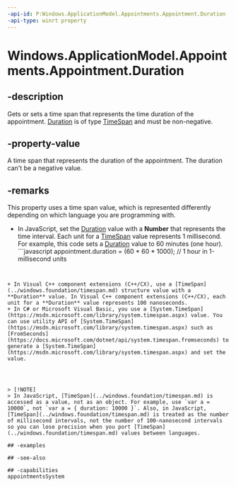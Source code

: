```yaml
---
-api-id: P:Windows.ApplicationModel.Appointments.Appointment.Duration
-api-type: winrt property
---
```


<!-- Property syntax
public Windows.Foundation.TimeSpan Duration { get;  set; }
-->

# Windows.ApplicationModel.Appointments.Appointment.Duration

## -description
Gets or sets a time span that represents the time duration of the appointment. [Duration](appointment_duration.md) is of type [TimeSpan](../windows.foundation/timespan.md) and must be non-negative.

## -property-value
A time span that represents the duration of the appointment. The duration can't be a negative value.

## -remarks
This property uses a time span value, which is represented differently depending on which language you are programming with.
+ In JavaScript, set the [Duration](appointment_duration.md) value with a **Number** that represents the time interval. Each unit for a [TimeSpan](../windows.foundation/timespan.md) value represents 1 millisecond. For example, this code sets a [Duration](appointment_duration.md) value to 60 minutes (one hour). ```javascript
appointment.duration = (60 * 60 * 1000); // 1 hour in 1-millisecond units
```


+ In Visual C++ component extensions (C++/CX), use a [TimeSpan](../windows.foundation/timespan.md) structure value with a **Duration** value. In Visual C++ component extensions (C++/CX), each unit for a **Duration** value represents 100 nanoseconds.
+ In C# or Microsoft Visual Basic, you use a [System.TimeSpan](https://msdn.microsoft.com/library/system.timespan.aspx) value. You can use utility API of [System.TimeSpan](https://msdn.microsoft.com/library/system.timespan.aspx) such as [FromSeconds](https://docs.microsoft.com/dotnet/api/system.timespan.fromseconds) to generate a [System.TimeSpan](https://msdn.microsoft.com/library/system.timespan.aspx) and set the value.




> [!NOTE]
> In JavaScript, [TimeSpan](../windows.foundation/timespan.md) is accessed as a value, not as an object. For example, use `var a = 10000`, not `var a = { duration: 10000 }`. Also, in JavaScript, [TimeSpan](../windows.foundation/timespan.md) is treated as the number of millisecond intervals, not the number of 100-nanosecond intervals so you can lose precision when you port [TimeSpan](../windows.foundation/timespan.md) values between languages.

## -examples

## -see-also

## -capabilities
appointmentsSystem
